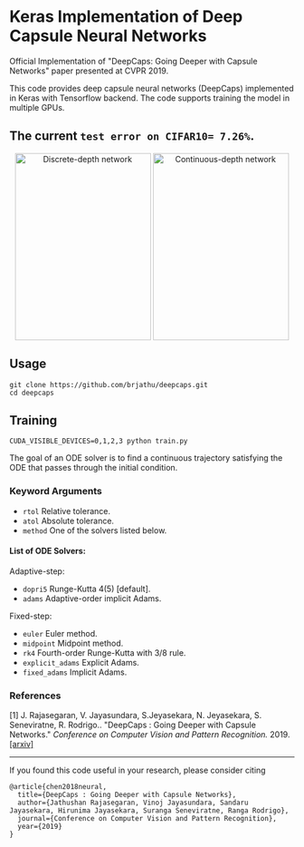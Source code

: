 # Keras Implementation of Deep Capsule Neural Networks
Official Implementation of "DeepCaps: Going Deeper with Capsule Networks" paper presented at CVPR 2019.

This code provides deep capsule neural networks (DeepCaps) implemented in Keras with Tensorflow backend. The code supports training the model in multiple GPUs. 

The current `test error on CIFAR10= 7.26%`.   
---

<p align="center">
  <img align="middle" src="./assets/resnet_0_viz.png" alt="Discrete-depth network" width="240" height="330" />
  <img align="middle" src="./assets/odenet_0_viz.png" alt="Continuous-depth network" width="240" height="330" />
</p>

## Usage
```
git clone https://github.com/brjathu/deepcaps.git
cd deepcaps
```

## Training

```
CUDA_VISIBLE_DEVICES=0,1,2,3 python train.py
```
The goal of an ODE solver is to find a continuous trajectory satisfying the ODE that passes through the initial condition.


### Keyword Arguments
 - `rtol` Relative tolerance.
 - `atol` Absolute tolerance.
 - `method` One of the solvers listed below.

#### List of ODE Solvers:

Adaptive-step:
 - `dopri5` Runge-Kutta 4(5) [default].
 - `adams` Adaptive-order implicit Adams.

Fixed-step:
 - `euler` Euler method.
 - `midpoint` Midpoint method.
 - `rk4` Fourth-order Runge-Kutta with 3/8 rule.
 - `explicit_adams` Explicit Adams.
 - `fixed_adams` Implicit Adams.

### References
[1] J. Rajasegaran, V. Jayasundara, S.Jeyasekara, N. Jeyasekara, S. Seneviratne, R. Rodrigo.. "DeepCaps : Going Deeper with Capsule Networks." *Conference on Computer Vision and Pattern Recognition.* 2019. [[arxiv]](https://arxiv.org/abs/1806.07366)

---

If you found this code useful in your research, please consider citing
```
@article{chen2018neural,
  title={DeepCaps : Going Deeper with Capsule Networks},
  author={Jathushan Rajasegaran, Vinoj Jayasundara, Sandaru Jayasekara, Hirunima Jayasekara, Suranga Seneviratne, Ranga Rodrigo},
  journal={Conference on Computer Vision and Pattern Recognition},
  year={2019}
}
```
